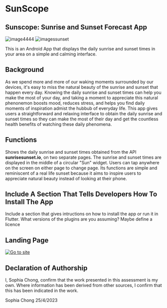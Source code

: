 # SunScope



## Sunscope: Sunrise and Sunset Forecast App
![image4444](https://user-images.githubusercontent.com/114293506/234267386-c36f90ba-0fa4-4570-b060-312057696f0c.png)
![imagessunset](https://user-images.githubusercontent.com/114293506/234267556-0ce67368-4e7f-4dbc-abee-8529aa602735.png)


This is an Android App that displays the daily sunrise and sunset times in your area on a simple and calming interface. 

## Background
As we spend more and more of our waking moments surrounded by our devices, it's easy to miss the natural beauty of the sunrise and sunset that happen every day. Knowing the daily sunrise and sunset times can help you make the most of your day, and taking a moment to appreciate this natural phenonemon boosts mood, reduces stress, and helps you find daily moments of inspiration admist the hubbub of everyday life. This app gives users a straightforward and relaxing interface to obtain the daily sunrise and sunset times so they can make the most of their day and get the countless health benefits of watching these daily phenomena.

## Functions
Shows the daily sunrise and sunset times obtained from the API **sunrisesunset.io**, on two separate pages. The sunrise and sunset times are displayed in the middle of a circular "Sun" widget. Users can tap anywhere on the screen on either page to change page.
Its functions are simple and reminiscent of a real life sunset because it aims to inspire users to appreciate natural beauty instead of looking at their phone.

## Include A Section That Tells Developers How To Install The App

Include a section that gives intructions on how to install the app or run it in Flutter.  What versions of the plugins are you assuming?  Maybe define a licence

## Landing Page
 [![Go to site](https://user-images.githubusercontent.com/114293506/234271489-d4307fe6-b939-4e48-938b-7d12da5fab7c.png)]( https://sunscope.uncody.site/)

## Declaration of Authorship

I, Sophia Chong, confirm that the work presented in this assessment is my own. Where information has been derived from other sources, I confirm that this has been indicated in the work.

Sophia Chong 25/4/2023

